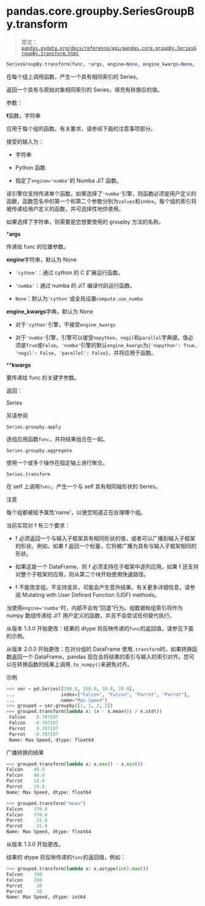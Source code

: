 # pandas.core.groupby.SeriesGroupBy.transform

> 原文：[`pandas.pydata.org/docs/reference/api/pandas.core.groupby.SeriesGroupBy.transform.html`](https://pandas.pydata.org/docs/reference/api/pandas.core.groupby.SeriesGroupBy.transform.html)

```py
SeriesGroupBy.transform(func, *args, engine=None, engine_kwargs=None, **kwargs)
```

在每个组上调用函数，产生一个具有相同索引的 Series。

返回一个具有与原始对象相同索引的 Series，填充有转换后的值。

参数：

**f**函数，字符串

应用于每个组的函数。有关要求，请参阅下面的注意事项部分。

接受的输入为：

+   字符串

+   Python 函数

+   指定了`engine='numba'`的 Numba JIT 函数。

该引擎仅支持传递单个函数。如果选择了`'numba'`引擎，则函数必须是用户定义的函数，函数签名中的第一个和第二个参数分别为`values`和`index`。每个组的索引将被传递给用户定义的函数，并可选择性地供使用。

如果选择了字符串，则需要是您想要使用的 groupby 方法的名称。

***args**

传递给 func 的位置参数。

**engine**字符串，默认为 None

+   `'cython'`：通过 cython 的 C 扩展运行函数。

+   `'numba'`：通过 numba 的 JIT 编译代码运行函数。

+   `None`：默认为`'cython'`或全局设置`compute.use_numba`

**engine_kwargs**字典，默认为 None

+   对于`'cython'`引擎，不接受`engine_kwargs`

+   对于`'numba'`引擎，引擎可以接受`nopython`、`nogil`和`parallel`字典键。值必须是`True`或`False`。`'numba'`引擎的默认`engine_kwargs`为`{'nopython': True, 'nogil': False, 'parallel': False}`，并将应用于函数。 

****kwargs**

要传递给 func 的关键字参数。

返回：

Series

另请参阅

`Series.groupby.apply`

逐组应用函数`func`，并将结果组合在一起。

`Series.groupby.aggregate`

使用一个或多个操作在指定轴上进行聚合。

`Series.transform`

在 self 上调用`func`，产生一个与 self 具有相同轴形状的 Series。

注意

每个组都被赋予属性‘name’，以便您知道正在处理哪个组。

当前实现对 f 有三个要求：

+   f 必须返回一个与输入子框架具有相同形状的值，或者可以广播到输入子框架的形状。例如，如果 f 返回一个标量，它将被广播为具有与输入子框架相同的形状。

+   如果这是一个 DataFrame，则 f 必须支持在子框架中逐列应用。如果 f 还支持对整个子框架的应用，则从第二个块开始使用快速路径。

+   f 不能改变组。不支持变异，可能会产生意外结果。有关更多详细信息，请参阅 Mutating with User Defined Function (UDF) methods。

当使用`engine='numba'`时，内部不会有“回退”行为。组数据和组索引将作为 numpy 数组传递给 JIT 用户定义的函数，并且不会尝试任何替代执行。

从版本 1.3.0 开始更改：结果的 dtype 将反映传递的`func`的返回值，请参见下面的示例。

从版本 2.0.0 开始更改：在对分组的 DataFrame 使用`.transform`时，如果转换函数返回一个 DataFrame，pandas 现在会将结果的索引与输入的索引对齐。您可以在转换函数的结果上调用`.to_numpy()`来避免对齐。

示例

```py
>>> ser = pd.Series([390.0, 350.0, 30.0, 20.0],
...                 index=["Falcon", "Falcon", "Parrot", "Parrot"],
...                 name="Max Speed")
>>> grouped = ser.groupby([1, 1, 2, 2])
>>> grouped.transform(lambda x: (x - x.mean()) / x.std())
 Falcon    0.707107
 Falcon   -0.707107
 Parrot    0.707107
 Parrot   -0.707107
 Name: Max Speed, dtype: float64 
```

广播转换的结果

```py
>>> grouped.transform(lambda x: x.max() - x.min())
Falcon    40.0
Falcon    40.0
Parrot    10.0
Parrot    10.0
Name: Max Speed, dtype: float64 
```

```py
>>> grouped.transform("mean")
Falcon    370.0
Falcon    370.0
Parrot     25.0
Parrot     25.0
Name: Max Speed, dtype: float64 
```

从版本 1.3.0 开始更改。

结果的 dtype 将反映传递的`func`的返回值，例如：

```py
>>> grouped.transform(lambda x: x.astype(int).max())
Falcon    390
Falcon    390
Parrot     30
Parrot     30
Name: Max Speed, dtype: int64 
```

